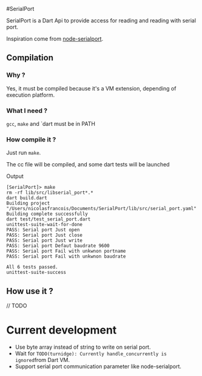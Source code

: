 #SerialPort


SerialPort is a Dart Api to provide access for reading and reading with serial port.

Inspiration come from [node-serialport](https://github.com/voodootikigod/node-serialport).

## Compilation

### Why ?

Yes, it must be compiled because it's a VM extension, depending of execution platform.

### What I need ?

`gcc`, `make` and `dart must be in PATH

### How compile it ?

Just run `make`.

The cc file will be compiled, and some dart tests will be launched

Output

```
[SerialPort]> make
rm -rf lib/src/libserial_port*.*
dart build.dart
Building project "/Users/nicolasfrancois/Documents/SerialPort/lib/src/serial_port.yaml"
Building complete successfully
dart test/test_serial_port.dart
unittest-suite-wait-for-done
PASS: Serial port Just open
PASS: Serial port Just close
PASS: Serial port Just write
PASS: Serial port Defaut baudrate 9600
PASS: Serial port Fail with unkwnon portname
PASS: Serial port Fail with unkwnon baudrate

All 6 tests passed.
unittest-suite-success
```

## How use it ?

// TODO


# Current development

* Use byte array instead of string to write on serial port.
* Wait for `TODO(turnidge): Currently handle_concurrently is ignored`from Dart VM.
* Support serial port communication parameter like node-serialport.

